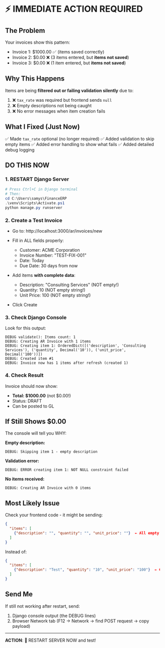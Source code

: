 # ⚡ IMMEDIATE ACTION REQUIRED

## The Problem

Your invoices show this pattern:
- Invoice 1: $1000.00 ✅ (items saved correctly)
- Invoice 2: $0.00 ❌ (3 items entered, but **items not saved**)
- Invoice 3: $0.00 ❌ (1 item entered, but **items not saved**)

## Why This Happens

Items are being **filtered out or failing validation silently** due to:
1. ❌ `tax_rate` was required but frontend sends `null`
2. ❌ Empty descriptions not being caught
3. ❌ No error messages when item creation fails

## What I Fixed (Just Now)

✅ Made `tax_rate` optional (no longer required)
✅ Added validation to skip empty items
✅ Added error handling to show what fails
✅ Added detailed debug logging

## DO THIS NOW

### 1. RESTART Django Server
```powershell
# Press Ctrl+C in Django terminal
# Then:
cd C:\Users\samys\FinanceERP
.\venv\Scripts\Activate.ps1
python manage.py runserver
```

### 2. Create a Test Invoice
- Go to: http://localhost:3000/ar/invoices/new
- Fill in ALL fields properly:
  - Customer: ACME Corporation
  - Invoice Number: "TEST-FIX-001"
  - Date: Today
  - Due Date: 30 days from now
  
- Add items **with complete data**:
  - Description: "Consulting Services" (NOT empty!)
  - Quantity: 10 (NOT empty string!)
  - Unit Price: 100 (NOT empty string!)
  
- Click Create

### 3. Check Django Console

Look for this output:
```
DEBUG validate(): Items count: 1
DEBUG: Creating AR Invoice with 1 items
DEBUG: Creating item 1: OrderedDict([('description', 'Consulting Services'), ('quantity', Decimal('10')), ('unit_price', Decimal('100'))])
DEBUG: Created item #1
DEBUG: Invoice now has 1 items after refresh (created 1)
```

### 4. Check Result

Invoice should now show:
- **Total: $1000.00** (not $0.00!)
- Status: DRAFT
- Can be posted to GL

## If Still Shows $0.00

The console will tell you WHY:

**Empty description:**
```
DEBUG: Skipping item 1 - empty description
```

**Validation error:**
```
DEBUG: ERROR creating item 1: NOT NULL constraint failed
```

**No items received:**
```
DEBUG: Creating AR Invoice with 0 items
```

## Most Likely Issue

Check your frontend code - it might be sending:
```json
{
  "items": [
    {"description": "", "quantity": "", "unit_price": ""}  ← All empty!
  ]
}
```

Instead of:
```json
{
  "items": [
    {"description": "Test", "quantity": "10", "unit_price": "100"}  ← Complete data
  ]
}
```

## Send Me

If still not working after restart, send:
1. Django console output (the DEBUG lines)
2. Browser Network tab (F12 → Network → find POST request → copy payload)

---

**ACTION**: 🔄 RESTART SERVER NOW and test!
